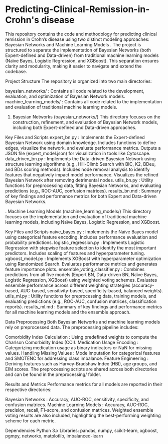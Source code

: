 # Predicting-Clinical-Remission-in-Crohn's disease

This repository contains the code and methodology for predicting clinical remission in Crohn’s disease using two distinct modeling approaches: Bayesian Networks and Machine Learning Models . The project is structured to separate the implementation of Bayesian Networks (both Expert-defined and Data-driven) from traditional machine learning models (Naïve Bayes, Logistic Regression, and XGBoost). This separation ensures clarity and modularity, making it easier to navigate and extend the codebase.

Project Structure
The repository is organized into two main directories:

bayesian_networks/ : Contains all code related to the development, evaluation, and optimization of Bayesian Network models.
machine_learning_models/ : Contains all code related to the implementation and evaluation of traditional machine learning models.
1. Bayesian Networks (bayesian_networks/)
This directory focuses on the construction, refinement, and evaluation of Bayesian Network models, including both Expert-defined and Data-driven approaches.

Key Files and Scripts
expert_bn.py :
Implements the Expert-defined Bayesian Network using domain knowledge.
Includes functions to define edges, visualize the network, and evaluate performance metrics.
Outputs a JSON file (expert_model.json) for visualization in tools like Cytoscape.
data_driven_bn.py :
Implements the Data-driven Bayesian Network using structure learning algorithms (e.g., Hill-Climb Search with BIC, K2, BDeu, and BDs scoring methods).
Includes node removal analysis to identify features that negatively impact model performance.
Visualizes the refined Bayesian Network after removing detrimental nodes.
utils_bn.py :
Utility functions for preprocessing data, fitting Bayesian Networks, and evaluating predictions (e.g., ROC-AUC, confusion matrices).
results_bn.md :
Summary of key findings and performance metrics for both Expert and Data-driven Bayesian Networks.

. Machine Learning Models (machine_learning_models/)
This directory focuses on the implementation and evaluation of traditional machine learning models, including Naïve Bayes, Logistic Regression, and XGBoost.

Key Files and Scripts
naive_bayes.py :
Implements the Naïve Bayes model using categorical feature encoding.
Includes performance evaluation and probability predictions.
logistic_regression.py :
Implements Logistic Regression with stepwise feature selection to identify the most important predictors.
Includes scaling of features and hyperparameter tuning.
xgboost_model.py :
Implements XGBoost with hyperparameter optimization using Randomized Search.
Evaluates performance metrics and generates feature importance plots.
ensemble_voting_classifier.py :
Combines predictions from all five models (Expert BN, Data-driven BN, Naïve Bayes, Logistic Regression, XGBoost) using weighted voting schemes.
Evaluates ensemble performance across different weighting strategies (accuracy-based, AUC-based, sensitivity-based, specificity-based, balanced weights).
utils_ml.py :
Utility functions for preprocessing data, training models, and evaluating predictions (e.g., ROC-AUC, confusion matrices, classification reports).
results_ml.md :
Summary of key findings and performance metrics for all machine learning models and the ensemble approach.

Data Preprocessing
Both Bayesian Networks and machine learning models rely on preprocessed data. The preprocessing pipeline includes:

Comorbidity Index Calculation : Using predefined weights to compute the Charlson Comorbidity Index (CCI).
Medication Usage Encoding : Categorizing medication usage as binary indicators or NaN for missing values.
Handling Missing Values : Mode imputation for categorical features and SMOTENC for addressing class imbalance.
Feature Engineering : Deriving features such as Harvey-Bradshaw Index (HBI), age groups, and EIM scores.
The preprocessing scripts are shared across both directories and can be found in the preprocessing/ folder.

Results and Metrics
Performance metrics for all models are reported in their respective directories:

Bayesian Networks : Accuracy, AUC-ROC, sensitivity, specificity, and confusion matrices.
Machine Learning Models : Accuracy, AUC-ROC, precision, recall, F1-score, and confusion matrices.
Weighted ensemble voting results are also included, highlighting the best-performing weighting scheme for each metric.

Dependencies
Python 3.x
Libraries: pandas, numpy, scikit-learn, xgboost, pgmpy, networkx, matplotlib, imbalanced-learn
